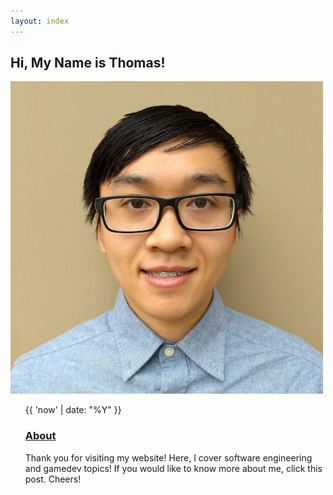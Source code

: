 ```yaml
---
layout: index
---
```


<h2>Hi, My Name is Thomas!</h2>

<div class="post-ctn">
    <div>
        <a href="{{ '/about' | prepend: site.baseurl }}" class="img-ctn post-image">
            <div class="img-wrap">
                <img src="/images/profile-small.jpg" alt="about">
            </div>
        </a>
    </div>
    <ul class="post-list">
        <time>{{ 'now' | date: "%Y" }}</time>
        <h3><a href="{{ '/about' | prepend: site.baseurl }}">About</a></h3>
        <p>Thank you for visiting my website! Here, I cover software engineering and gamedev topics! If you would like to know more about me, click this post. Cheers!</p>
    </ul>
</div>
